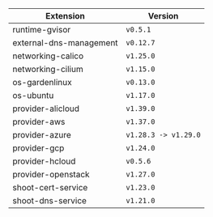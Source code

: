 | Extension      |  Version | 
| ----------- | ----------- |
|runtime-gvisor|```v0.5.1```|
|external-dns-management|```v0.12.7```|
|networking-calico|```v1.25.0```|
|networking-cilium|```v1.15.0```|
|os-gardenlinux|```v0.13.0```|
|os-ubuntu|```v1.17.0```|
|provider-alicloud|```v1.39.0```|
|provider-aws|```v1.37.0```|
|provider-azure|```v1.28.3 -> v1.29.0```|
|provider-gcp|```v1.24.0```|
|provider-hcloud|```v0.5.6```|
|provider-openstack|```v1.27.0```|
|shoot-cert-service|```v1.23.0```|
|shoot-dns-service|```v1.21.0```|
